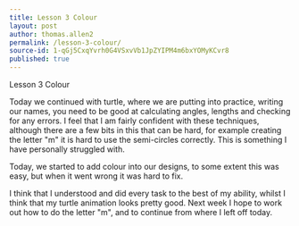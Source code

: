 ```yaml
---
title: Lesson 3 Colour
layout: post
author: thomas.allen2
permalink: /lesson-3-colour/
source-id: 1-qGj5CxqYvrh0G4VSxvVb1JpZYIPM4m6bxYOMyKCvr8
published: true
---
```

Lesson 3 Colour

Today we continued with turtle, where we are putting into practice, writing our names, you need to be good at calculating angles, lengths and checking for any errors. I feel that I am fairly confident with these techniques, although there are a few bits in this that can be hard, for example creating the letter "m" it is hard to use the semi-circles correctly. This is something I have personally struggled with.

Today, we started to add colour into our designs, to some extent this was easy, but when it went wrong it was hard to fix.

I think that I understood and did every task to the best of my ability, whilst I think that my turtle animation looks pretty good. Next week I hope to work out how to do the letter "m", and to continue from where I left off today.  

